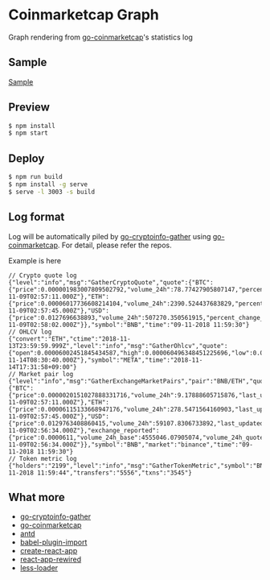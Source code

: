 # Coinmarketcap Graph
Graph rendering from [go-coinmarketcap](https://github.com/hexoul/go-coinmarketcap)'s statistics log

## Sample
[Sample](https://raw.githubusercontent.com/hexoul/coinmarketcap-react-chart/master/sample.png)

## Preview

```bash
$ npm install
$ npm start
```

## Deploy

```bash
$ npm run build
$ npm install -g serve
$ serve -l 3003 -s build
```

## Log format
Log will be automatically piled by [go-cryptoinfo-gather](https://github.com/hexoul/go-cryptoinfo-gather) using [go-coinmarketcap](https://github.com/hexoul/go-coinmarketcap). For detail, please refer the repos.

Example is here
```
// Crypto quote log
{"level":"info","msg":"GatherCryptoQuote","quote":{"BTC":{"price":0.000001983007809502792,"volume_24h":78.77427905807147,"percent_change_1h":1.0903,"percent_change_24h":0.4569,"percent_change_7d":2.5535,"last_updated":"2018-11-09T02:57:11.000Z"},"ETH":{"price":0.00006017736608214104,"volume_24h":2390.524437683829,"percent_change_1h":1.1054,"percent_change_24h":1.1574,"percent_change_7d":-2.9337,"last_updated":"2018-11-09T02:57:45.000Z"},"USD":{"price":0.0127696638893,"volume_24h":507270.350561915,"percent_change_1h":0.942635,"percent_change_24h":-0.504137,"percent_change_7d":3.6068,"last_updated":"2018-11-09T02:58:02.000Z"}},"symbol":"BNB","time":"09-11-2018 11:59:30"}
// OHLCV log
{"convert":"ETH","ctime":"2018-11-13T23:59:59.999Z","level":"info","msg":"GatherOhlcv","quote":{"open":0.00006002451845434587,"high":0.000060496348451225696,"low":0.000058614835602129494,"close":0.000059441868899224505,"volume":2915.677095180455,"timestamp":"2018-11-14T08:30:40.000Z"},"symbol":"META","time":"2018-11-14T17:31:58+09:00"}
// Market pair log
{"level":"info","msg":"GatherExchangeMarketPairs","pair":"BNB/ETH","quote":{"BTC":{"price":0.0000020151027888331716,"volume_24h":9.17888605715876,"last_updated":"2018-11-09T02:57:11.000Z"},"ETH":{"price":0.00006115133668947176,"volume_24h":278.5471564160903,"last_updated":"2018-11-09T02:57:45.000Z"},"USD":{"price":0.0129763408860415,"volume_24h":59107.8306733892,"last_updated":"2018-11-09T02:56:34.000Z"},"exchange_reported":{"price":0.0000611,"volume_24h_base":4555046.07905074,"volume_24h_quote":278.31331543,"last_updated":"2018-11-09T02:56:34.000Z"}},"symbol":"BNB","market":"binance","time":"09-11-2018 11:59:30"}
// Token metric log
{"holders":"2199","level":"info","msg":"GatherTokenMetric","symbol":"BNB","time":"09-11-2018 11:59:44","transfers":"5556","txns":"3545"}
```

## What more

- [go-cryptoinfo-gather](https://github.com/hexoul/go-cryptoinfo-gather)
- [go-coinmarketcap](https://github.com/hexoul/go-coinmarketcap)
- [antd](https://github.com/ant-design/ant-design/)
- [babel-plugin-import](http://github.com/ant-design/babel-plugin-import/)
- [create-react-app](https://github.com/facebookincubator/create-react-app)
- [react-app-rewired](https://github.com/timarney/react-app-rewired)
- [less-loader](https://github.com/webpack/less-loader)
